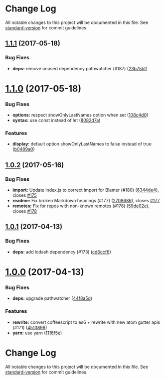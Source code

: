 # Change Log

All notable changes to this project will be documented in this file. See [standard-version](https://github.com/conventional-changelog/standard-version) for commit guidelines.

<a name="1.1.1"></a>
## [1.1.1](https://github.com/alexcorre/git-blame/compare/v1.1.0...v1.1.1) (2017-05-18)


### Bug Fixes

* **deps:** remove unused dependency pathwatcher (#187) ([23b75bf](https://github.com/alexcorre/git-blame/commit/23b75bf))



<a name="1.1.0"></a>
# [1.1.0](https://github.com/alexcorre/git-blame/compare/v1.0.2...v1.1.0) (2017-05-18)


### Bug Fixes

* **options:** respect showOnlyLastNames option when set ([108c4d0](https://github.com/alexcorre/git-blame/commit/108c4d0))
* **syntax:** use const instead of let ([8082d7a](https://github.com/alexcorre/git-blame/commit/8082d7a))


### Features

* **display:** default option showOnlyLastNames to false instead of true ([b0489a0](https://github.com/alexcorre/git-blame/commit/b0489a0))



<a name="1.0.2"></a>
## [1.0.2](https://github.com/alexcorre/git-blame/compare/v1.0.1...v1.0.2) (2017-05-16)


### Bug Fixes

* **import:** Update index.js to correct import for Blamer (#180) ([6344de4](https://github.com/alexcorre/git-blame/commit/6344de4)), closes [#175](https://github.com/alexcorre/git-blame/issues/175)
* **readme:** Fix broken Markdown headings (#177) ([2708686](https://github.com/alexcorre/git-blame/commit/2708686)), closes [#177](https://github.com/alexcorre/git-blame/issues/177)
* **remotes:** Fix for repos with non-known remotes (#178) ([59de02e](https://github.com/alexcorre/git-blame/commit/59de02e)), closes [#178](https://github.com/alexcorre/git-blame/issues/178)



<a name="1.0.1"></a>
## [1.0.1](https://github.com/alexcorre/git-blame/compare/v1.0.0...v1.0.1) (2017-04-13)


### Bug Fixes

* **deps:** add lodash dependency (#173) ([cd6ccf6](https://github.com/alexcorre/git-blame/commit/cd6ccf6))



<a name="1.0.0"></a>
# [1.0.0](https://github.com/alexcorre/git-blame/compare/v0.4.12...v1.0.0) (2017-04-13)


### Bug Fixes

* **deps:** upgrade pathwatcher ([44f8a5d](https://github.com/alexcorre/git-blame/commit/44f8a5d))


### Features

* **rewrite:** convert coffeescript to es6 + rewrite with new atom gutter apis (#171) ([4513896](https://github.com/alexcorre/git-blame/commit/4513896))
* **yarn:** use yarn ([1116f5e](https://github.com/alexcorre/git-blame/commit/1116f5e))



# Change Log

All notable changes to this project will be documented in this file. See [standard-version](https://github.com/conventional-changelog/standard-version) for commit guidelines.
